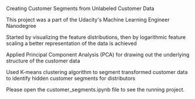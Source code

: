 Creating Customer Segments from Unlabeled Customer Data

This project was a part of the Udacity's Machine Learning Engineer Nanodegree

Started by visualizing the feature distributions, then by logarithmic feature scaling a better representation of the data is achieved

Applied Principal Component Analysis (PCA) for drawing out the underlying structure of the customer data

Used K-means clustering algorithm to segment transformed customer data to identify hidden customer segments for distributors

Please open the customer_segments.ipynb file to see the running project.
